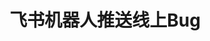 ---
id: feishu-bot
slug: /feishu-bot
title: 飞书机器人推送线上Bug
keywords:
  - feishu-bot
  - project
  - Java
---